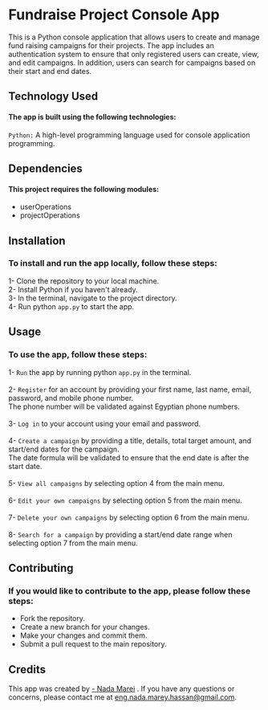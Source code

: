 # Fundraise Project Console App
This is a Python console application that allows users to create and manage fund raising campaigns for their projects. The app includes an authentication system to ensure that only registered users can create, view, and edit campaigns. In addition, users can search for campaigns based on their start and end dates.

## Technology Used
#### The app is built using the following technologies:

`Python:` A high-level programming language used for console application programming.

## Dependencies
#### This project requires the following modules:

- userOperations
- projectOperations

## Installation
### To install and run the app locally, follow these steps:</br>
1- Clone the repository to your local machine.</br>
2- Install Python if you haven't already.</br>
3- In the terminal, navigate to the project directory. </br>
4- Run python `app.py` to start the app.</br>

## Usage
### To use the app, follow these steps:</br>

1- `Run` the app by running python `app.py` in the terminal.</br>
 </br>
2- `Register` for an account by providing your first name, last name, email, password, and mobile phone number.</br>
    The phone number will be validated against Egyptian phone numbers.</br>
     </br>
3- `Log in` to your account using your email and password.</br>
 </br>
4- `Create a campaign` by providing a title, details, total target amount, and start/end dates for the campaign.</br>
      The date formula will be validated to ensure that the end date is after the start date.</br>
       </br>
5- `View all campaigns` by selecting option 4 from the main menu.</br>
 </br>
6- `Edit your own campaigns` by selecting option 5 from the main menu.</br>
 </br>
7- `Delete your own campaigns` by selecting option 6 from the main menu.</br>
 </br>
8- `Search for a campaign` by providing a start/end date range when selecting option 7 from the main menu.</br>

## Contributing
### If you would like to contribute to the app, please follow these steps:

- Fork the repository.
- Create a new branch for your changes.
- Make your changes and commit them.
- Submit a pull request to the main repository.

## Credits
This app was created by <a href="https://github.com/NadaMarei">- Nada Marei</a> . If you have any questions or concerns, please contact me at eng.nada.marey.hassan@gmail.com.
